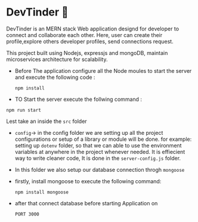 # DevTinder 🚀

DevTinder is an MERN stack Web application designd for developer to connect and collaborate each other. Here, user can create their profile,explore others developer profiles, send connections request.

This project built using Nodejs, expressjs and mongoDB, maintain microservices architecture for scalability.

- Before The application configure all the Node moules to start the server and execute the following code :
  ```
  npm install
  ```
- TO Start the server execute the follwing command :
 ```
 npm run start
 ```

Lest take an inside the `src` folder

- `config`-> in the config folder we are setting up all the project configurations or setup of a library or module will be done. for example: setting up `dotenv` folder, so that we can able to use the environment variables at anywhere in the project whenever needed. It is effiecient way to write cleaner code, It is done in the `server-config.js` folder.

- In this folder we also setup our database connection throgh `mongoose`
- firstly, install mongoose to execute the following command:

  ```
  npm install mongoose

  ```
- after that connect database before starting Application on 

  ```
  PORT 3000

  ```